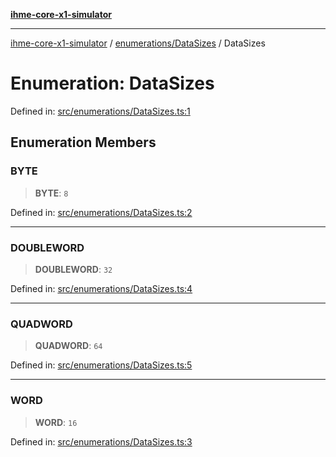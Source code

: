 [**ihme-core-x1-simulator**](../../../README.md)

***

[ihme-core-x1-simulator](../../../modules.md) / [enumerations/DataSizes](../README.md) / DataSizes

# Enumeration: DataSizes

Defined in: [src/enumerations/DataSizes.ts:1](https://github.com/ProgrammIt/CPU-Simulator/blob/96764be0553f95d688bfe5600c9ae9aea8701845/src/enumerations/DataSizes.ts#L1)

## Enumeration Members

### BYTE

> **BYTE**: `8`

Defined in: [src/enumerations/DataSizes.ts:2](https://github.com/ProgrammIt/CPU-Simulator/blob/96764be0553f95d688bfe5600c9ae9aea8701845/src/enumerations/DataSizes.ts#L2)

***

### DOUBLEWORD

> **DOUBLEWORD**: `32`

Defined in: [src/enumerations/DataSizes.ts:4](https://github.com/ProgrammIt/CPU-Simulator/blob/96764be0553f95d688bfe5600c9ae9aea8701845/src/enumerations/DataSizes.ts#L4)

***

### QUADWORD

> **QUADWORD**: `64`

Defined in: [src/enumerations/DataSizes.ts:5](https://github.com/ProgrammIt/CPU-Simulator/blob/96764be0553f95d688bfe5600c9ae9aea8701845/src/enumerations/DataSizes.ts#L5)

***

### WORD

> **WORD**: `16`

Defined in: [src/enumerations/DataSizes.ts:3](https://github.com/ProgrammIt/CPU-Simulator/blob/96764be0553f95d688bfe5600c9ae9aea8701845/src/enumerations/DataSizes.ts#L3)
